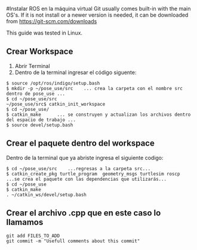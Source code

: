 #Instalar ROS en la máquina virtual
Git usually comes built-in with the main OS's. 
If it is not install or a newer version is needed, it can be downloaded from https://git-scm.com/downloads

This guide was tested in Linux.

## Crear Workspace
1. Abrir Terminal
2. Dentro de la terminal ingresar el código siguente:
```
$ source /opt/ros/indigo/setup.bash
$ mkdir -p ~/pose_use/src    ... crea la carpeta con el nombre src dentro de pose_use ...
$ cd ~/pose_use/src
~/pose_use/src$ catkin_init_workspace
$ cd ~/pose_use/   
$ catkin_make      ... se construyen y actualizan los archivos dentro del espacio de trabajo ...
$ source devel/setup.bash
```

## Crear el paquete dentro del workspace
Dentro de la terminal que ya abriste ingresa el siguiente codigo:

```
$ cd ~/pose_use/src    ...regresas a la carpeta src...
$ catkin_create_pkg turtle_program  geometry_msgs turtlesim roscp ...se crea el paquete con las dependencias que utilizarás...
$ cd ~/pose_use
$ catkin_make
. ~/catkin_ws/devel/setup.bash

```


## Crear el archivo .cpp que en este caso lo llamamos 
```
git add FILES_TO_ADD
git commit -m "Usefull comments about this commit"
```



